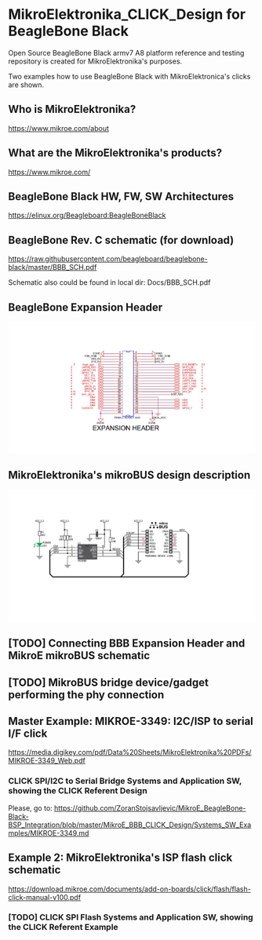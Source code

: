 # MikroElektronika_CLICK_Design for BeagleBone Black

Open Source BeagleBone Black armv7 A8 platform reference and testing repository is
created for MikroElektronika's purposes.

Two examples how to use BeagleBone Black with MikroElektronica's clicks are shown.

## Who is MikroElektronika?

https://www.mikroe.com/about

## What are the MikroElektronika's products?

https://www.mikroe.com/

## BeagleBone Black HW, FW, SW Architectures

https://elinux.org/Beagleboard:BeagleBoneBlack

## BeagleBone Rev. C schematic (for download)

https://raw.githubusercontent.com/beagleboard/beaglebone-black/master/BBB_SCH.pdf

Schematic also could be found in local dir: Docs/BBB_SCH.pdf

## BeagleBone Expansion Header
![](Images/BBB_Expansion_Header.jpg)
## MikroElektronika's mikroBUS design description
![](Images/mikroBUS.jpg)
## [TODO] Connecting BBB Expansion Header and MikroE mikroBUS schematic

## [TODO] MikroBUS bridge device/gadget performing the phy connection

## Master Example: MIKROE-3349: I2C/ISP to serial I/F click

https://media.digikey.com/pdf/Data%20Sheets/MikroElektronika%20PDFs/MIKROE-3349_Web.pdf

### CLICK SPI/I2C to Serial Bridge Systems and Application SW, showing the CLICK Referent Design

Please, go to:
https://github.com/ZoranStojsavljevic/MikroE_BeagleBone-Black-BSP_Integration/blob/master/MikroE_BBB_CLICK_Design/Systems_SW_Examples/MIKROE-3349.md

## Example 2: MikroElektronika's ISP flash click schematic

https://download.mikroe.com/documents/add-on-boards/click/flash/flash-click-manual-v100.pdf

### [TODO] CLICK SPI Flash Systems and Application SW, showing the CLICK Referent Example
